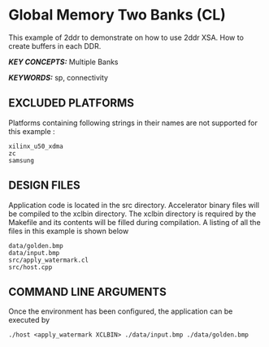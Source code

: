 Global Memory Two Banks (CL)
======================

This example of 2ddr to demonstrate on how to use 2ddr XSA. How to create buffers in each DDR.

***KEY CONCEPTS:*** Multiple Banks

***KEYWORDS:*** sp, connectivity

## EXCLUDED PLATFORMS
Platforms containing following strings in their names are not supported for this example :
```
xilinx_u50_xdma
zc
samsung
```

##  DESIGN FILES
Application code is located in the src directory. Accelerator binary files will be compiled to the xclbin directory. The xclbin directory is required by the Makefile and its contents will be filled during compilation. A listing of all the files in this example is shown below

```
data/golden.bmp
data/input.bmp
src/apply_watermark.cl
src/host.cpp
```

##  COMMAND LINE ARGUMENTS
Once the environment has been configured, the application can be executed by
```
./host <apply_watermark XCLBIN> ./data/input.bmp ./data/golden.bmp
```

